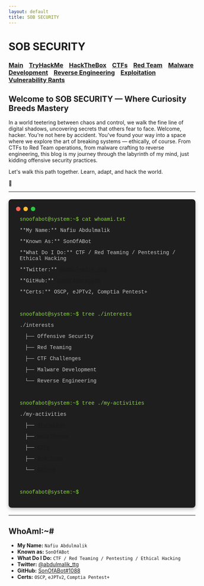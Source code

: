 ```yaml
---
layout: default
title: SOB SECURITY
---
```


# **SOB SECURITY**

<h3 class="mume-header" id="main">
  <a href="./index.html">Main</a>&#xA0;&#xA0;&#xA0;
  <a href="/posts/thm/index.html">TryHackMe</a>&#xA0;&#xA0;&#xA0;
  <a href="/posts/htb/index.html">HackTheBox</a>&#xA0;&#xA0;&#xA0;
  <a href="/posts/ctfs/index.html">CTFs</a>&#xA0;&#xA0;&#xA0;
  <a href="/posts/redteam/index.html">Red Team</a>&#xA0;&#xA0;&#xA0;
  <a href="/posts/malware/index.html">Malware Development</a>&#xA0;&#xA0;&#xA0;
  <a href="/posts/reverse/index.html">Reverse Engineering</a>&#xA0;&#xA0;&#xA0;
  <a href="/posts/exploitation/index.html">Exploitation</a>&#xA0;&#xA0;&#xA0;
  <a href="/posts/rants/index.html">Vulnerability Rants</a>
</h3>

## **Welcome to SOB SECURITY — Where Curiosity Breeds Mastery**

In a world teetering between chaos and control, we walk the fine line of digital shadows, uncovering secrets that others fear to face. Welcome, hacker. You're not here by accident. You've found your way into a space where we explore the art of breaking systems — ethically, of course. From CTFs to Red Team operations, from malware crafting to reverse engineering, this blog is my journey through the labyrinth of my mind, just kidding offensive security practices.

Let's walk this path together. Learn, adapt, and hack the world.

💨

---

<div class="terminal">
  <div class="terminal-header">
    <span class="dot"></span><span class="dot"></span><span class="dot"></span>
  </div>
  <div class="terminal-body">
    <p class="command">snoofabot@system:~$ cat whoami.txt</p>
    <p>**My Name:** Nafiu Abdulmalik</p>
    <p>**Known As:** SonOfABot</p>
    <p>**What Do I Do:** CTF / Red Teaming / Pentesting / Ethical Hacking</p>
    <p>**Twitter:** <a href="https://twitter.com/abdulmalik_ttg">@abdulmalik_ttg</a></p>
    <p>**GitHub:** <a href="https://github.com/SonOfABot">SonOfABot#1088</a></p>
    <p>**Certs:** OSCP, eJPTv2, Comptia Pentest+</p>
    <br>
    <p class="command">snoofabot@system:~$ tree ./interests</p>
    <p>./interests</p>
    <p>&emsp;├── Offensive Security</p>
    <p>&emsp;├── Red Teaming</p>
    <p>&emsp;├── CTF Challenges</p>
    <p>&emsp;├── Malware Development</p>
    <p>&emsp;└── Reverse Engineering</p>
    <br>
    <p class="command">snoofabot@system:~$ tree ./my-activities</p>
    <p>./my-activities</p>
    <p>&emsp;├── <a href="/posts/thm/index.html">TryHackMe</a></p>
    <p>&emsp;├── <a href="/posts/htb/index.html">HackTheBox</a></p>
    <p>&emsp;├── <a href="/posts/ctfs/index.html">CTFs</a></p>
    <p>&emsp;├── <a href="/posts/redteam/index.html">Red Team</a></p>
    <p>&emsp;└── <a href="https://github.com/SonOfABot">GitHub</a></p>
    <br>
    <p class="command">snoofabot@system:~$</p>
  </div>
</div>

<style>
  .terminal {
    background-color: #1e1e1e;
    color: #c5c8c6;
    font-family: 'Courier New', Courier, monospace;
    border-radius: 8px;
    padding: 20px;
    margin: 20px 0;
    box-shadow: 0 4px 10px rgba(0, 0, 0, 0.3);
  }
  .terminal-header {
    display: flex;
    gap: 8px;
    margin-bottom: 10px;
  }
  .terminal-header .dot {
    width: 12px;
    height: 12px;
    border-radius: 50%;
    background-color: #ff5f56;
  }
  .terminal-header .dot:nth-child(2) {
    background-color: #ffbd2e;
  }
  .terminal-header .dot:nth-child(3) {
    background-color: #27c93f;
  }
  .terminal-body {
    padding-left: 10px;
  }
  .command {
    color: #8ae234;
  }
</style>

---

## **WhoAmI:~#**

- **My Name:** `Nafiu Abdulmalik`
- **Known as:** `SonOfABot`
- **What Do I Do:** `CTF / Red Teaming / Pentesting / Ethical Hacking`
- **Twitter:** [@abdulmalik_ttg](https://twitter.com/abdulmalik_ttg)
- **GitHub:** [SonOfABot#1088](https://github.com/SonOfABot)
- **Certs:** `OSCP`, `eJPTv2`, `Comptia Pentest+`
